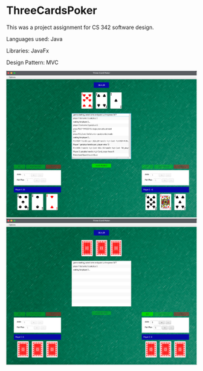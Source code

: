 # ThreeCardsPoker

<p>This was a project assignment for CS 342 software design.</p>
<p>Languages used: Java</p>
<p>Libraries: JavaFx</p>
<p>Design Pattern: MVC</p>



<img src="/game-screenshot-1.png?raw=true" alt="screenshot of game-play" width="700" height="auto">

<img src="/game-screenshot-2.png?raw=true" alt="screenshot of game-play" width="700" height="auto">

